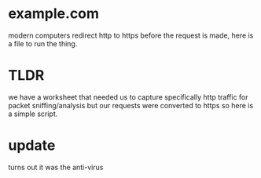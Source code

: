 # example.com
modern computers redirect http to https before the request is made, here is a file to run the thing.

# TLDR
we have a worksheet that needed us to capture specifically http traffic for packet sniffing/analysis but our requests were converted to https so here is a simple script.


# update
turns out it was the anti-virus
